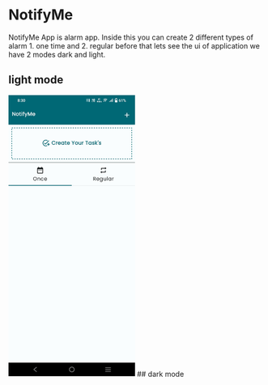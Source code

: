 # NotifyMe
NotifyMe App is alarm app. Inside this you can create 2 different types of alarm 1. one time and 2. regular 
before that lets see the ui of application we have 2 modes dark and light.

## light mode
   <img src="app/libs/images/Screenshot_20231204_203017.jpg" alt="Your image title" width="250"/>
## dark mode
   
